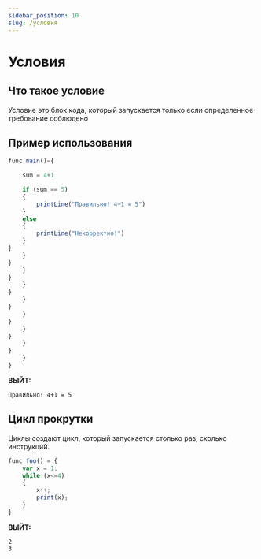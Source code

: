 ```yaml
---
sidebar_position: 10
slug: /условия
---
```


# Условия

## Что такое условие

Условие это блок кода, который запускается только если определенное требование соблюдено

## Пример использования

```jsx
func main()={

    sum = 4+1

    if (sum == 5)
    {
        printLine("Правильно! 4+1 = 5")
    }
    else
    {
        printLine("Некорректно!")
    }
}
    }
}
    }
}
    }
}
    }
}
    }
}
    }
}
    }
}
    }
}
```

**ВЫЙТ:**

`Правильно! 4+1 = 5`

## Цикл прокрутки

Циклы создают цикл, который запускается столько раз, сколько инструкций.

```jsx
func foo() = {
    var x = 1;
    while (x<=4)
    {
        x++;
        print(x);
    }
}
```

**ВЫЙТ:**

```
2
3
```
